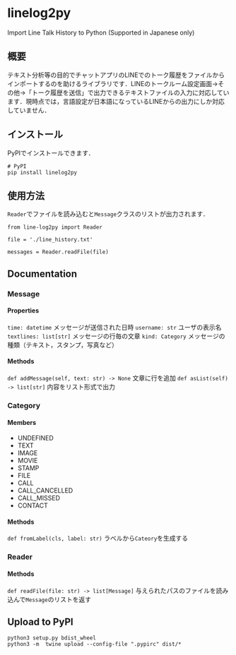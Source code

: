 # linelog2py
Import Line Talk History to Python (Supported in Japanese only)

## 概要

テキスト分析等の目的でチャットアプリのLINEでのトーク履歴をファイルからインポートするのを助けるライブラリです．LINEのトークルーム設定画面->その他->「トーク履歴を送信」で出力できるテキストファイルの入力に対応しています．現時点では，言語設定が日本語になっているLINEからの出力にしか対応していません．

## インストール

PyPIでインストールできます．

```
# PyPI
pip install linelog2py
```

## 使用方法

`Reader`でファイルを読み込むと`Message`クラスのリストが出力されます．

```
from line-log2py import Reader

file = './line_history.txt'

messages = Reader.readFile(file)

```

## Documentation

### Message

#### Properties

`time: datetime`  メッセージが送信された日時
`username: str` ユーザの表示名
`textlines: list[str]`  メッセージの行毎の文章
`kind: Category`  メッセージの種類（テキスト，スタンプ，写真など）

#### Methods

`def addMessage(self, text: str) -> None` 文章に行を追加
`def asList(self) -> list[str]`  内容をリスト形式で出力


### Category

#### Members

- UNDEFINED
- TEXT
- IMAGE
- MOVIE
- STAMP
- FILE
- CALL
- CALL_CANCELLED
- CALL_MISSED
- CONTACT

#### Methods

`def fromLabel(cls, label: str)`  ラベルから`Cateory`を生成する 

### Reader

#### Methods

`def readFile(file: str) -> list[Message]` 与えられたパスのファイルを読み込んで`Message`のリストを返す

## Upload to PyPI

```
python3 setup.py bdist_wheel
python3 -m  twine upload --config-file ".pypirc" dist/*
```